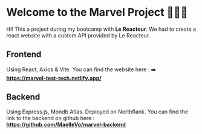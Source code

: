 # Welcome to the Marvel Project  🦹🏼‍♀️

Hi! This a project during my bootcamp with  **Le Reacteur**. 
We had to create a react website with a custom API provided by Le Reacteur.


## Frontend

Using React, Axios & Vite. You can find the website here :
 ➡️  **https://marvel-test-tech.netlify.app/**

## Backend

Using Express.js, Mondb Atlas. Deployed on Northflank.
You can find the link to the backend on github here :  
**https://github.com/MaelleVo/marvel-backend**
